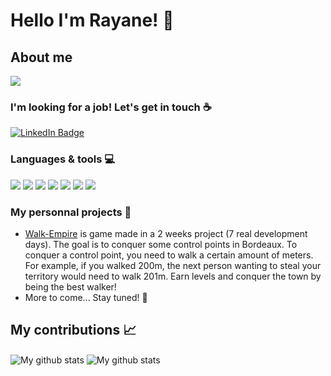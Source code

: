 # Hello I'm Rayane! :wave:
##  About me
  
<img align="center" src="https://github-readme-stats.vercel.app/api/top-langs/?username=rayaneen&layout=compact&theme=vision-friendly-dark&hide_border=true" />

### I'm looking for a job! Let's get in touch :coffee:
<div id="badges">
  <a href="https://www.linkedin.com/in/rayane-nordine/">
    <img src="https://img.shields.io/badge/LinkedIn-blue?style=for-the-badge&logo=linkedin&logoColor=white" alt="LinkedIn Badge"/>
  </a>
</div>

### Languages & tools :computer:
<p>
  <img src="https://img.shields.io/badge/HTML5-E34F26?style=for-the-badge&logo=html5&logoColor=white" />
  <img src="https://img.shields.io/badge/CSS3-1572B6?style=for-the-badge&logo=css3&logoColor=white" />
  <img src="https://img.shields.io/badge/Bootstrap-563D7C?style=for-the-badge&logo=bootstrap&logoColor=white" />
  <img src="https://img.shields.io/badge/JavaScript-323330?style=for-the-badge&logo=javascript&logoColor=F7DF1E" />
  <img src="https://img.shields.io/badge/Ruby-CC342D?style=for-the-badge&logo=ruby&logoColor=white" />
  <img src="https://img.shields.io/badge/Ruby_on_Rails-CC0000?style=for-the-badge&logo=ruby-on-rails&logoColor=white" />
  <img src="https://img.shields.io/badge/PostgreSQL-316192?style=for-the-badge&logo=postgresql&logoColor=white" />
</p>

### My personnal projects :hammer:
- [Walk-Empire](https://walk-empire.herokuapp.com/) is game made in a 2 weeks project (7 real development days). The goal is to conquer some control points in Bordeaux. To conquer a control point, you need to walk a certain amount of meters. For example, if you walked 200m, the next person wanting to steal your territory would need to walk 201m. Earn levels and conquer the town by being the best walker!
- More to come... Stay tuned! :construction:


## My contributions :chart_with_upwards_trend:
<p float="left">
<img align="center" src="https://github-readme-streak-stats.herokuapp.com?user=rayaneen&theme=vision-friendly-dark&hide_border=true&date_format=M%20j%5B%2C%20Y%5D" alt="My github stats" />
<img align="center" src="https://github-readme-stats.vercel.app/api?username=rayaneen&show_icons=true&include_all_commits=true&theme=vision-friendly-dark&hide_border=true" alt="My github stats" /> 
</p>




